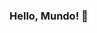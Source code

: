 ### Hello, Mundo! 👋

<!--
**redmejia/redmejia** is a ✨ _special_ ✨ repository because its `README.md` (this file) appears on your GitHub profile.

Here are some ideas to get you started:

- 🔭 I’m currently working on ...
- 🌱 I’m currently learning ... ![go](https://raw.githubusercontent.com/github/explore/80688e429a7d4ef2fca1e82350fe8e3517d3494d/topics/go/go.png)
- 👯 I’m looking to collaborate on ...
- 🤔 I’m looking for help with ...
- 💬 Ask me about ...
- 📫 How to reach me: ...
- 😄 Pronouns: ...
- ⚡ Fun fact: ...
-->
